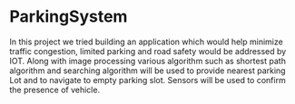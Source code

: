 # ParkingSystem
In this project we tried building an application which would help minimize traffic congestion, limited parking and road safety would be addressed by IOT. Along with image processing various algorithm such as shortest path algorithm and searching algorithm will be used to provide nearest parking Lot and to navigate to empty parking slot. Sensors will be used to confirm the presence of vehicle.
